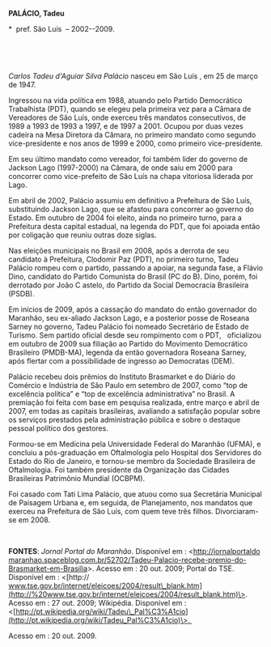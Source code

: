 **PALÁCIO, Tadeu**

\*  pref. São Luís  – 2002--2009.

 

 

*Carlos Tadeu d'Aguiar Silva Palácio* nasceu em São Luís , em 25 de
março de 1947.

Ingressou na vida política em 1988, atuando pelo Partido Democrático
Trabalhista (PDT), quando se elegeu pela primeira vez para a Câmara de
Vereadores de São Luís, onde exerceu três mandatos consecutivos, de 1989
a 1993 de 1993 a 1997, e de 1997 a 2001. Ocupou por duas vezes cadeira
na Mesa Diretora da Câmara, no primeiro mandato como segundo
vice-presidente e nos anos de 1999 e 2000, como primeiro
vice-presidente.

Em seu último mandato como vereador, foi também líder do governo de
Jackson Lago (1997-2000) na Câmara, de onde saiu em 2000 para concorrer
como vice-prefeito de São Luís na chapa vitoriosa liderada por Lago.

Em abril de 2002, Palácio assumiu em definitivo a Prefeitura de São
Luís, substituindo Jackson Lago, que se afastou para concorrer ao
governo do Estado. Em outubro de 2004 foi eleito, ainda no primeiro
turno, para a Prefeitura desta capital estadual, na legenda do PDT, que
foi apoiada então por coligação que reuniu outras doze siglas.

Nas eleições municipais no Brasil em 2008, após a derrota de seu
candidato à Prefeitura, Clodomir Paz (PDT), no primeiro turno, Tadeu
Palácio rompeu com o partido, passando a apoiar, na segunda fase, a
Flávio Dino, candidato do Partido Comunista do Brasil (PC do B). Dino,
porém, foi derrotado por João C astelo, do Partido da Social Democracia
Brasileira (PSDB).

Em inícios de 2009, após a cassação do mandato do então governador do
Maranhão, seu ex-aliado Jackson Lago, e a posterior posse de Roseana
Sarney no governo, Tadeu Palácio foi nomeado Secretário de Estado de
Turismo. Sem partido oficial desde seu rompimento com o PDT,  
oficializou em outubro de 2009 sua filiação ao Partido do Movimento
Democrático Brasileiro (PMDB-MA), legenda da então governadora Roseana
Sarney, após flertar com a possibilidade de ingresso ao Democratas
(DEM).

Palácio recebeu dois prêmios do Instituto Brasmarket e do Diário do
Comércio e Indústria de São Paulo em setembro de 2007, como “top de
excelência política” e “top de excelência administrativa” no Brasil. A
premiação foi feita com base em pesquisa realizada, entre março e abril
de 2007, em todas as capitais brasileiras, avaliando a satisfação
popular sobre os serviços prestados pela administração pública e sobre o
destaque pessoal político dos gestores.

Formou-se em Medicina pela Universidade Federal do Maranhão (UFMA), e
concluiu a pós-graduação em Oftalmologia pelo Hospital dos Servidores do
Estado do Rio de Janeiro, e tornou-se membro da Sociedade Brasileira de
Oftalmologia. Foi também presidente da Organização das Cidades
Brasileiras Patrimônio Mundial (OCBPM).

Foi casado com Tati Lima Palácio, que atuou como sua Secretária
Municipal de Paisagem Urbana e, em seguida, de Planejamento, nos
mandatos que exerceu na Prefeitura de São Luís, com quem teve três
filhos. Divorciaram-se em 2008.

 

**FONTES**: *Jornal Portal do Maranhão*. Disponível em :
\<[http://jornalportaldo
maranhao.spaceblog.com.br/52702/Tadeu-Palacio-recebe-premio-do-Brasmarket-em-Brasilia](http://jornalportaldo%20maranhao.spaceblog.com.br/52702/Tadeu-Palacio-recebe-premio-do-Brasmarket-em-Brasilia)\>.
Acesso em : 20 out. 2009; Portal do TSE. Disponível em : \<[http://
www.tse.gov.br/internet/eleicoes/2004/result\_blank.htm](http://%20www.tse.gov.br/internet/eleicoes/2004/result_blank.htm)\>.
Acesso em : 27 out. 2009; Wikipédia. Disponível em :
\<[http://pt.wikipedia.org/wiki/Tadeu\_Pal%C3%A1cio](http://pt.wikipedia.org/wiki/Tadeu_Pal%C3%A1cio)\>. 

Acesso em : 20 out. 2009.

 

 

 

 

 

 

 

 

 

 
